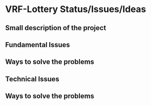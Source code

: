 # VRF-Lottery Status/Issues/Ideas

## Small description of the project

## Fundamental Issues

## Ways to solve the problems


## Technical Issues

## Ways to solve the problems

